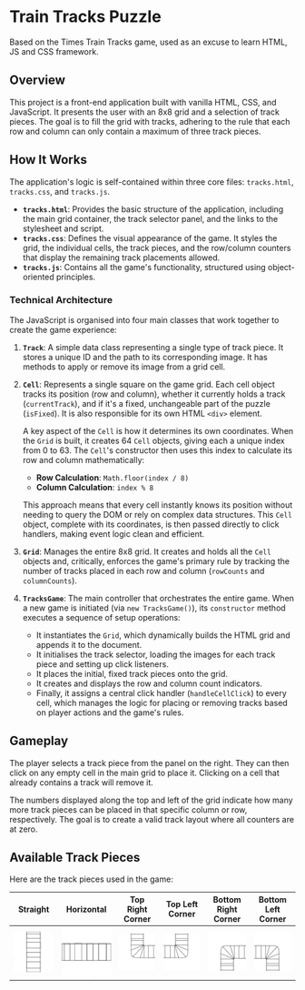 # Train Tracks Puzzle

Based on the Times Train Tracks game, used as an excuse to learn HTML, JS and CSS framework.

## Overview

This project is a front-end application built with vanilla HTML, CSS, and JavaScript. It presents the user with an 8x8 grid and a selection of track pieces. The goal is to fill the grid with tracks, adhering to the rule that each row and column can only contain a maximum of three track pieces.

## How It Works

The application's logic is self-contained within three core files: `tracks.html`, `tracks.css`, and `tracks.js`.

*   **`tracks.html`**: Provides the basic structure of the application, including the main grid container, the track selector panel, and the links to the stylesheet and script.
*   **`tracks.css`**: Defines the visual appearance of the game. It styles the grid, the individual cells, the track pieces, and the row/column counters that display the remaining track placements allowed.
*   **`tracks.js`**: Contains all the game's functionality, structured using object-oriented principles.

### Technical Architecture

The JavaScript is organised into four main classes that work together to create the game experience:

1.  **`Track`**: A simple data class representing a single type of track piece. It stores a unique ID and the path to its corresponding image. It has methods to apply or remove its image from a grid cell.

2.  **`Cell`**: Represents a single square on the game grid. Each cell object tracks its position (row and column), whether it currently holds a track (`currentTrack`), and if it's a fixed, unchangeable part of the puzzle (`isFixed`). It is also responsible for its own HTML `<div>` element.

    A key aspect of the `Cell` is how it determines its own coordinates. When the `Grid` is built, it creates 64 `Cell` objects, giving each a unique index from 0 to 63. The `Cell`'s constructor then uses this index to calculate its row and column mathematically:
    *   **Row Calculation**: `Math.floor(index / 8)`
    *   **Column Calculation**: `index % 8`

    This approach means that every cell instantly knows its position without needing to query the DOM or rely on complex data structures. This `Cell` object, complete with its coordinates, is then passed directly to click handlers, making event logic clean and efficient.

3.  **`Grid`**: Manages the entire 8x8 grid. It creates and holds all the `Cell` objects and, critically, enforces the game's primary rule by tracking the number of tracks placed in each row and column (`rowCounts` and `columnCounts`).

4.  **`TracksGame`**: The main controller that orchestrates the entire game. When a new game is initiated (via `new TracksGame()`), its `constructor` method executes a sequence of setup operations:
    *   It instantiates the `Grid`, which dynamically builds the HTML grid and appends it to the document.
    *   It initialises the track selector, loading the images for each track piece and setting up click listeners.
    *   It places the initial, fixed track pieces onto the grid.
    *   It creates and displays the row and column count indicators.
    *   Finally, it assigns a central click handler (`handleCellClick`) to every cell, which manages the logic for placing or removing tracks based on player actions and the game's rules.

## Gameplay

The player selects a track piece from the panel on the right. They can then click on any empty cell in the main grid to place it. Clicking on a cell that already contains a track will remove it.

The numbers displayed along the top and left of the grid indicate how many more track pieces can be placed in that specific column or row, respectively. The goal is to create a valid track layout where all counters are at zero.

## Available Track Pieces

Here are the track pieces used in the game:

| Straight | Horizontal | Top Right Corner | Top Left Corner | Bottom Right Corner | Bottom Left Corner |
| :---: | :---: | :---: | :---: | :---: | :---: |
| ![Straight Track](track_images/tracks_straight.jpg) | ![Horizontal Track](track_images/tracks_horiz.jpg) | ![Top Right Corner](track_images/tracks_trc.jpg) | ![Top Left Corner](track_images/tracks_tlc.jpg) | ![Bottom Right Corner](track_images/tracks_brc.jpg) | ![Bottom Left Corner](track_images/tracks_blc.jpg) |
